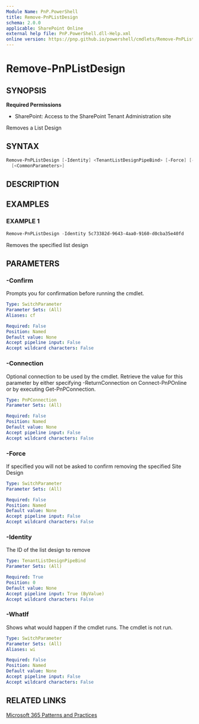 ```yaml
---
Module Name: PnP.PowerShell
title: Remove-PnPListDesign
schema: 2.0.0
applicable: SharePoint Online
external help file: PnP.PowerShell.dll-Help.xml
online version: https://pnp.github.io/powershell/cmdlets/Remove-PnPListDesign.html
---
```

 
# Remove-PnPListDesign

## SYNOPSIS

**Required Permissions**

* SharePoint: Access to the SharePoint Tenant Administration site

Removes a List Design

## SYNTAX

```powershell
Remove-PnPListDesign [-Identity] <TenantListDesignPipeBind> [-Force] [-Connection <PnPConnection>] 
  [<CommonParameters>]
```

## DESCRIPTION

## EXAMPLES

### EXAMPLE 1
```powershell
Remove-PnPListDesign -Identity 5c73382d-9643-4aa0-9160-d0cba35e40fd
```

Removes the specified list design

## PARAMETERS

### -Confirm
Prompts you for confirmation before running the cmdlet.

```yaml
Type: SwitchParameter
Parameter Sets: (All)
Aliases: cf

Required: False
Position: Named
Default value: None
Accept pipeline input: False
Accept wildcard characters: False
```

### -Connection
Optional connection to be used by the cmdlet. Retrieve the value for this parameter by either specifying -ReturnConnection on Connect-PnPOnline or by executing Get-PnPConnection.

```yaml
Type: PnPConnection
Parameter Sets: (All)

Required: False
Position: Named
Default value: None
Accept pipeline input: False
Accept wildcard characters: False
```

### -Force
If specified you will not be asked to confirm removing the specified Site Design

```yaml
Type: SwitchParameter
Parameter Sets: (All)

Required: False
Position: Named
Default value: None
Accept pipeline input: False
Accept wildcard characters: False
```

### -Identity
The ID of the list design to remove

```yaml
Type: TenantListDesignPipeBind
Parameter Sets: (All)

Required: True
Position: 0
Default value: None
Accept pipeline input: True (ByValue)
Accept wildcard characters: False
```

### -WhatIf
Shows what would happen if the cmdlet runs. The cmdlet is not run.

```yaml
Type: SwitchParameter
Parameter Sets: (All)
Aliases: wi

Required: False
Position: Named
Default value: None
Accept pipeline input: False
Accept wildcard characters: False
```

## RELATED LINKS

[Microsoft 365 Patterns and Practices](https://aka.ms/m365pnp)

